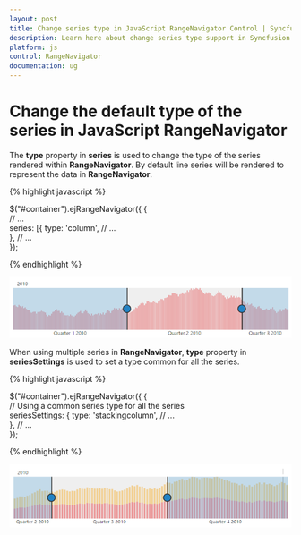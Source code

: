 ```yaml
---
layout: post
title: Change series type in JavaScript RangeNavigator Control | Syncfusion
description: Learn here about change series type support in Syncfusion Essential JavaScript RangeNavigator Control, its elements, and more.
platform: js
control: RangeNavigator
documentation: ug
---
```


# Change the default type of the series in JavaScript RangeNavigator

The **type** property in **series** is used to change the type of the series rendered within **RangeNavigator**. By default line series will be rendered to represent the data in **RangeNavigator**.



{% highlight javascript %}


$("#container").ejRangeNavigator({
               {   
                   // ...              
                   series: [{
                        type: 'column',
                        // ...              
                      },
                  // ...             
               });


{% endhighlight %}



![JavaScript RangeNavigator Change series type](/js/RangeNavigator/How-to/Change-series-type_images/Change-series-type_img1.png) 


When using multiple series in **RangeNavigator**, **type** property in **seriesSettings** is used to set a type common for all the series.



{% highlight javascript %}


$("#container").ejRangeNavigator({
               {   
                   // Using a common series type for all the series              
                   seriesSettings: {
                        type: 'stackingcolumn',
                        // ...              
                      },
                  // ...             
               });


{% endhighlight %}

![JavaScript RangeNavigator Multiple series type](/js/RangeNavigator/How-to/Change-series-type_images/Change-series-type_img2.png) 


